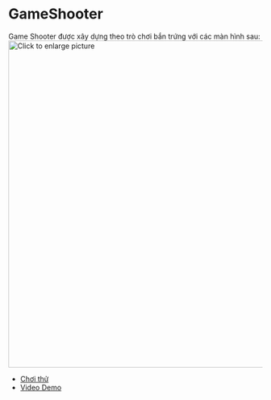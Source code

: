 <h1 color="#EF00EE"> GameShooter </h1>
<div>
<div>
Game Shooter được xây dựng theo trò chơi bắn trứng với các màn hình sau:
<div>
 <a href="https://drive.google.com/uc?export=view&id=1eSGBgN956eAmkKCsRi6uRao6EK43zhaj"><img src="https://drive.google.com/uc?export=view&id=1eSGBgN956eAmkKCsRi6uRao6EK43zhaj" style="width: 650px; max-width: 100%; height: auto" title="Click to enlarge picture" /> 
</div>
<div>
<ul>
<li>
<a href= "https://sharemygame.com/@NguyenCongPhuc/gameshooter"> Chơi thử</a>
</li>
<li>
<a href="https://drive.google.com/drive/folders/13FVWs332XdS5mAAAll_rbAQdbEEOj-k5?usp=sharing"> Video Demo </a>
</li>
</div>
